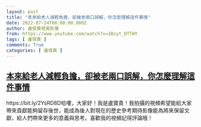 ```yaml
---
layout: post
title: "本來給老人減輕負擔，卻被老兩口誤解，你怎麼理解這件事情"
date: 2022-07-24T08:00:00.000Z
author: 盧保貴視覺影像
from: https://www.youtube.com/watch?v=1Bzyt_DTTWY
tags: [ 盧保貴 ]
comments: True
categories: [ 盧保貴 ]
---
```

<!--1658649600000-->
[本來給老人減輕負擔，卻被老兩口誤解，你怎麼理解這件事情](https://www.youtube.com/watch?v=1Bzyt_DTTWY)
------

<div>
https://bit.ly/2YsRD8D哈嘍，大家好！我是盧寶貴！我拍攝的視頻希望能給大家帶來貢獻能夠留存後世，能成為後人對現在的歷史參考期待影像能為將來保留文獻，給人們帶來更多的意義與思考。喜歡我的視頻記得評論哦！
</div>

